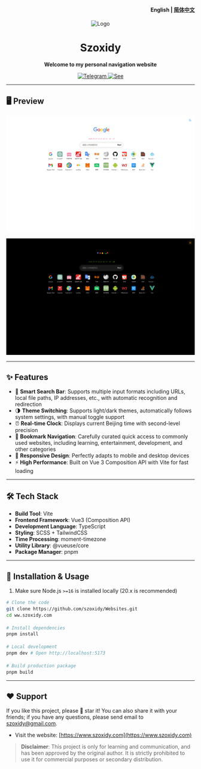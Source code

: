 # <h4 align="right"><strong>English | <a href="README.md">简体中文</a></strong></h4>

<p align="center">
  <img src="https://q1.qlogo.cn/g?b=qq&nk=2847005463&s=640" width="138" alt="Logo" />
</p>

<h1 align="center">Szoxidy</h1>
<p align="center"><strong>Welcome to my personal navigation website</strong></p>

<div align="center">
  <a href="https://t.me/szoxidy" target="_blank">
    <img alt="Telegram" src="https://img.shields.io/badge/chat-telegram-blueviolet?style=flat-square&logo=Telegram" />
  </a>
  <a href="https://blog.szoxidy.com/" target="_blank">
        <img alt="See" src="https://img.shields.io/badge/see-Szoxidy Blog-ff69b4">
    </a>
</div>

---

## 🖥️ Preview

<p align="center">
  <img src="https://raw.githubusercontent.com/szoxidy/CDN/main/web/common/image/light-mode.png" alt="index" width="800"/>
</p>

<p align="center">
  <img src="https://raw.githubusercontent.com/szoxidy/CDN/main/web/common/image/dark-mode.png" alt="index" width="800"/>
</p>

---

## ✨ Features

* 🎯 **Smart Search Bar**: Supports multiple input formats including URLs, local file paths, IP addresses, etc., with automatic recognition and redirection
* 🌗 **Theme Switching**: Supports light/dark themes, automatically follows system settings, with manual toggle support
* ⏰ **Real-time Clock**: Displays current Beijing time with second-level precision
* 🔗 **Bookmark Navigation**: Carefully curated quick access to commonly used websites, including learning, entertainment, development, and other categories
* 📱 **Responsive Design**: Perfectly adapts to mobile and desktop devices
* ⚡ **High Performance**: Built on Vue 3 Composition API with Vite for fast loading

---

## 🛠️ Tech Stack

* **Build Tool**: Vite
* **Frontend Framework**: Vue3 (Composition API)
* **Development Language**: TypeScript
* **Styling**: SCSS + TailwindCSS
* **Time Processing**: moment-timezone
* **Utility Library**: @vueuse/core
* **Package Manager**: pnpm

---

## 🚀 Installation & Usage

1. Make sure Node.js `>=16` is installed locally (20.x is recommended)

```bash
# Clone the code
git clone https://github.com/szoxidy/Websites.git
cd ww.szoxidy.com

# Install dependencies
pnpm install

# Local development
pnpm dev # Open http://localhost:5173

# Build production package
pnpm build
```

---

## ❤️ Support

If you like this project, please 🌟 star it! You can also share it with your friends; if you have any questions, please
send email to [szoxidy@gmail.com](mailto:szoxidy@gmail.com).

* Visit the website: [https://www.szoxidy.com](https://www.szoxidy.com)

> **Disclaimer**: This project is only for learning and communication, and has been approved by the original author. It
> is strictly prohibited to use it for commercial purposes or secondary distribution.